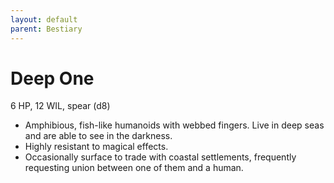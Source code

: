 ```yaml
---
layout: default
parent: Bestiary
---
```


# Deep One

6 HP, 12 WIL, spear (d8)

- Amphibious, fish-like humanoids with webbed fingers. Live in deep seas and are able to see in the darkness.
- Highly resistant to magical effects.
- Occasionally surface to trade with coastal settlements, frequently requesting union between one of them and a human.
